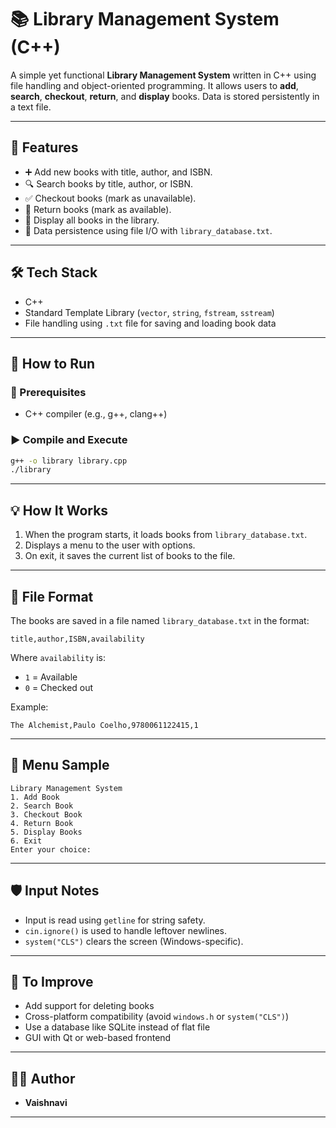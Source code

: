 
# 📚 Library Management System (C++)

A simple yet functional **Library Management System** written in C++ using file handling and object-oriented programming. It allows users to **add**, **search**, **checkout**, **return**, and **display** books. Data is stored persistently in a text file.

---

## 🧰 Features

- ➕ Add new books with title, author, and ISBN.
- 🔍 Search books by title, author, or ISBN.
- ✅ Checkout books (mark as unavailable).
- 🔁 Return books (mark as available).
- 📜 Display all books in the library.
- 💾 Data persistence using file I/O with `library_database.txt`.

---

## 🛠️ Tech Stack

- C++
- Standard Template Library (`vector`, `string`, `fstream`, `sstream`)
- File handling using `.txt` file for saving and loading book data

---

## 🚀 How to Run

### 📌 Prerequisites

- C++ compiler (e.g., g++, clang++)

### ▶️ Compile and Execute

```bash
g++ -o library library.cpp
./library
```

---

## 💡 How It Works

1. When the program starts, it loads books from `library_database.txt`.
2. Displays a menu to the user with options.
3. On exit, it saves the current list of books to the file.

---

## 📂 File Format

The books are saved in a file named `library_database.txt` in the format:

```
title,author,ISBN,availability
```

Where `availability` is:
- `1` = Available
- `0` = Checked out

Example:
```
The Alchemist,Paulo Coelho,9780061122415,1
```

---

## 📸 Menu Sample

```
Library Management System
1. Add Book
2. Search Book
3. Checkout Book
4. Return Book
5. Display Books
6. Exit
Enter your choice:
```

---

## 🛡️ Input Notes

- Input is read using `getline` for string safety.
- `cin.ignore()` is used to handle leftover newlines.
- `system("CLS")` clears the screen (Windows-specific).

---

## 🚧 To Improve

- Add support for deleting books
- Cross-platform compatibility (avoid `windows.h` or `system("CLS")`)
- Use a database like SQLite instead of flat file
- GUI with Qt or web-based frontend

---

## 👨‍💻 Author

- **Vaishnavi** 

---
